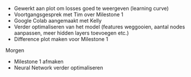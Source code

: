 - Gewerkt aan plot om losses goed te weergeven (learning curve)
- Voortgangsgesprek met Tim over Milestone 1
- Google Colab aangemaakt met Kelly
- Verder optimaliseren van het model (features weggooien, aantal nodes aanpassen,
  meer hidden layers toevoegen etc.)
- Difference plot maken voor Milestone 1

Morgen
- Milestone 1 afmaken
- Neural Network verder optimaliseren
